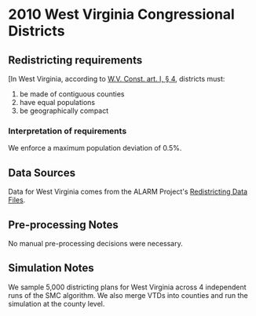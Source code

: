 # 2010 West Virginia Congressional Districts

## Redistricting requirements
[In West Virginia, according to [W.V. Const. art. I, § 4](https://www.wvlegislature.gov/WVCODE/Code.cfm?chap=01&art=2), districts must:

1. be made of contiguous counties
1. have equal populations
1. be geographically compact

### Interpretation of requirements
We enforce a maximum population deviation of 0.5%.

## Data Sources
Data for West Virginia comes from the ALARM Project's [Redistricting Data Files](https://alarm-redist.github.io/posts/2021-08-10-census-2020/).

## Pre-processing Notes
No manual pre-processing decisions were necessary.

## Simulation Notes
We sample 5,000 districting plans for West Virginia across 4 independent runs of the SMC algorithm.
We also merge VTDs into counties and run the simulation at the county level.
